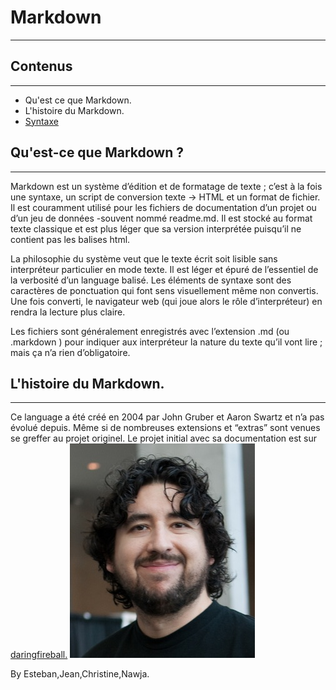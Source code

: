 # Markdown
***********************
## Contenus
--------------------------
- Qu'est ce que Markdown.
- L'histoire du Markdown.
- [Syntaxe](/Markdown-synthaxe.md)


## Qu'est-ce que Markdown ? 
------------------------------
Markdown est un système d’édition et de formatage de texte ; c’est à la fois une syntaxe, un script de conversion texte → HTML et un format de fichier. Il est couramment utilisé pour les fichiers de documentation d’un projet ou d’un jeu de données -souvent nommé readme.md. Il est stocké au format texte classique et est plus léger que sa version interprétée puisqu’il ne contient pas les balises html.

La philosophie du système veut que le texte écrit soit lisible sans interpréteur particulier en mode texte. Il est léger et épuré de l’essentiel de la verbosité d’un language balisé. Les éléments de syntaxe sont des caractères de ponctuation qui font sens visuellement même non convertis. Une fois converti, le navigateur web (qui joue alors le rôle d’interpréteur) en rendra la lecture plus claire.

Les fichiers sont généralement enregistrés avec l’extension .md (ou .markdown ) pour indiquer aux interpréteur la nature du texte qu’il vont lire ; mais ça n’a rien d’obligatoire.

## L'histoire du Markdown.
-------------------------------
Ce language a été créé en 2004 par John Gruber et Aaron Swartz et n’a pas évolué depuis. Même si de nombreuses extensions et “extras” sont venues se greffer au projet originel. Le projet initial avec sa documentation est sur [daringfireball.](https://daringfireball.net/projects/markdown/)
![John Gruber](/John.jpg)



By Esteban,Jean,Christine,Nawja. 